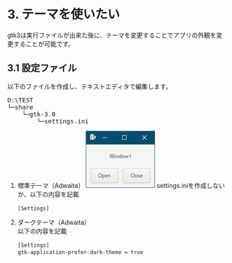 # 3. テーマを使いたい
gtk3は実行ファイルが出来た後に、テーマを変更することでアプリの外観を変更することが可能です。  

## 3.1 設定ファイル
以下のファイルを作成し、テキストエディタで編集します。  
<pre>
D:\TEST
└─share
    └─gtk-3.0
        └─settings.ini
</pre>

1. 標準テーマ（Adwaita）
   ![](image/window1.jpg)
   settings.iniを作成しないか、以下の内容を記載
   ```
   [Settings]
   ```
1. ダークテーマ（Adwaita）  
   以下の内容を記載
   ```
   [Settings]
   gtk-application-prefer-dark-theme = true
   ```
